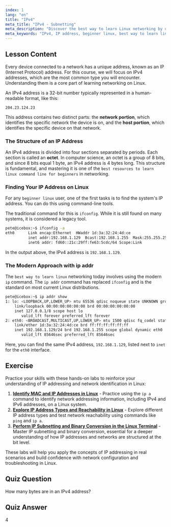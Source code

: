 ```yaml
---
index: 1
lang: "en"
title: "IPv4"
meta_title: "IPv4 - Subnetting"
meta_description: "Discover the best way to learn Linux networking by understanding IPv4 addresses. This guide for beginners covers IP structure and how to find your IP using the command line."
meta_keywords: "IPv4, IP address, beginner linux, best way to learn linux, linux command line for beginners, ifconfig, ip addr, network basics"
---
```


## Lesson Content

Every device connected to a network has a unique address, known as an IP (Internet Protocol) address. For this course, we will focus on IPv4 addresses, which are the most common type you will encounter. Understanding them is a core part of learning networking on Linux.

An IPv4 address is a 32-bit number typically represented in a human-readable format, like this:

```
204.23.124.23
```

This address contains two distinct parts: the **network portion**, which identifies the specific network the device is on, and the **host portion**, which identifies the specific device on that network.

### The Structure of an IP Address

An IPv4 address is divided into four sections separated by periods. Each section is called an **octet**. In computer science, an octet is a group of 8 bits, and since 8 bits equal 1 byte, an IPv4 address is 4 bytes long. This structure is fundamental, and mastering it is one of the `best resources to learn linux command line for beginners` in networking.

### Finding Your IP Address on Linux

For any `beginner linux` user, one of the first tasks is to find the system's IP address. You can do this using command-line tools.

The traditional command for this is `ifconfig`. While it is still found on many systems, it is considered a legacy tool.

```bash
pete@icebox:~$ ifconfig -a
eth0      Link encap:Ethernet  HWaddr 1d:3a:32:24:4d:ce
          inet addr:192.168.1.129  Bcast:192.168.1.255  Mask:255.255.255.0
          inet6 addr: fd60::21c:29ff:fe63:5cdc/64 Scope:Link
```

In the output above, the IPv4 address is `192.168.1.129`.

### The Modern Approach with ip addr

The `best way to learn linux` networking today involves using the modern `ip` command. The `ip addr` command has replaced `ifconfig` and is the standard on most current Linux distributions.

```bash
pete@icebox:~$ ip addr show
1: lo: <LOOPBACK,UP,LOWER_UP> mtu 65536 qdisc noqueue state UNKNOWN group default qlen 1000
    link/loopback 00:00:00:00:00:00 brd 00:00:00:00:00:00
    inet 127.0.0.1/8 scope host lo
       valid_lft forever preferred_lft forever
2: eth0: <BROADCAST,MULTICAST,UP,LOWER_UP> mtu 1500 qdisc fq_codel state UP group default qlen 1000
    link/ether 1d:3a:32:24:4d:ce brd ff:ff:ff:ff:ff:ff
    inet 192.168.1.129/24 brd 192.168.1.255 scope global dynamic eth0
       valid_lft 85646sec preferred_lft 85646sec
```

Here, you can find the same IPv4 address, `192.168.1.129`, listed next to `inet` for the `eth0` interface.

## Exercise

Practice your skills with these hands-on labs to reinforce your understanding of IP addressing and network identification in Linux:

1. **[Identify MAC and IP Addresses in Linux](https://labex.io/labs/comptia-identify-mac-and-ip-addresses-in-linux-592731)** - Practice using the `ip a` command to identify network addressing information, including IPv4 and IPv6 addresses, on a Linux system.
2. **[Explore IP Address Types and Reachability in Linux](https://labex.io/labs/comptia-explore-ip-address-types-and-reachability-in-linux-592780)** - Explore different IP address types and test network reachability using commands like `ping` and `ip a`.
3. **[Perform IP Subnetting and Binary Conversion in the Linux Terminal](https://labex.io/labs/comptia-perform-ip-subnetting-and-binary-conversion-in-the-linux-terminal-592782)** - Master IP subnetting and binary conversion, essential for a deeper understanding of how IP addresses and networks are structured at the bit level.

These labs will help you apply the concepts of IP addressing in real scenarios and build confidence with network configuration and troubleshooting in Linux.

## Quiz Question

How many bytes are in an IPv4 address?

## Quiz Answer

4
